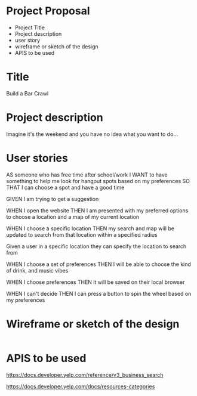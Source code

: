 # Project Proposal

- Project Title
- Project description
- user story
- wireframe or sketch of the design
- APIS to be used


# Title

Build a Bar Crawl

# Project description

Imagine it's the weekend and you have no idea what you want to do...


# User stories

AS someone who has free time after school/work 
I WANT to have something to help me look for hangout spots based on my preferences
SO THAT I can choose a spot and have a good time

GIVEN I am trying to get a suggestion

WHEN I open the website
THEN I am presented with my preferred options to choose a location and a map of my current location

WHEN I choose a specific location
THEN my search and map will be updated to search from that location within a specified radius

Given a user in a specific location
they can specify the location to search from

WHEN I choose a set of preferences
THEN I will be able to choose the kind of drink, and music vibes

WHEN I choose preferences
THEN it will be saved on their local browser

WHEN I can't decide
THEN I can press a button to spin the wheel based on my preferences


# Wireframe or sketch of the design

<image link>

# APIS to be used

https://docs.developer.yelp.com/reference/v3_business_search

https://docs.developer.yelp.com/docs/resources-categories


